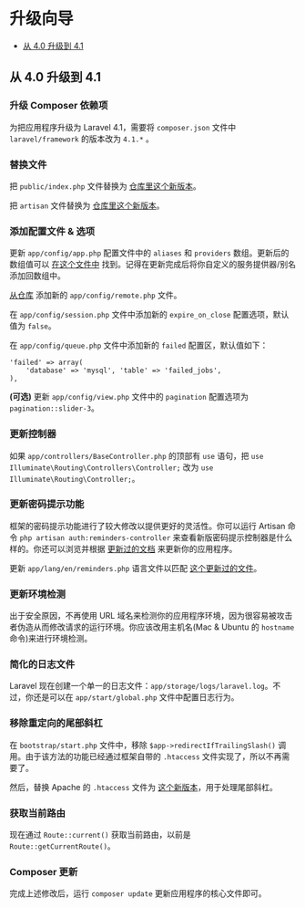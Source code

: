 # 升级向导

- [从 4.0 升级到 4.1](#upgrade-4.1)

<a name="upgrade-4.1"></a>
## 从 4.0 升级到 4.1

### 升级 Composer 依赖项

为把应用程序升级为 Laravel 4.1，需要将 `composer.json` 文件中 `laravel/framework` 的版本改为 `4.1.*` 。

### 替换文件

把 `public/index.php` 文件替换为 [仓库里这个新版本](https://github.com/laravel/laravel/blob/master/public/index.php)。

把 `artisan` 文件替换为 [仓库里这个新版本](https://github.com/laravel/laravel/blob/master/artisan)。

### 添加配置文件 & 选项

更新 `app/config/app.php` 配置文件中的 `aliases` 和 `providers` 数组。更新后的数组值可以 [在这个文件中](https://github.com/laravel/laravel/blob/master/app/config/app.php) 找到。记得在更新完成后将你自定义的服务提供器/别名添加回数组中。

[从仓库](https://github.com/laravel/laravel/blob/master/app/config/remote.php) 添加新的 `app/config/remote.php` 文件。

在 `app/config/session.php` 文件中添加新的 `expire_on_close` 配置选项，默认值为 `false`。

在 `app/config/queue.php` 文件中添加新的 `failed` 配置区，默认值如下：

	'failed' => array(
		'database' => 'mysql', 'table' => 'failed_jobs',
	),

**(可选)** 更新 `app/config/view.php` 文件中的 `pagination` 配置选项为 `pagination::slider-3`。

### 更新控制器

如果 `app/controllers/BaseController.php` 的顶部有 `use` 语句，把 `use Illuminate\Routing\Controllers\Controller;` 改为 `use Illuminate\Routing\Controller;`。

### 更新密码提示功能

框架的密码提示功能进行了较大修改以提供更好的灵活性。你可以运行 Artisan 命令 `php artisan auth:reminders-controller` 来查看新版密码提示控制器是什么样的。你还可以浏览并根据 [更新过的文档](/docs/security#password-reminders-and-reset) 来更新你的应用程序。

更新 `app/lang/en/reminders.php` 语言文件以匹配 [这个更新过的文件](https://github.com/laravel/laravel/blob/master/app/lang/en/reminders.php)。

### 更新环境检测

出于安全原因，不再使用 URL 域名来检测你的应用程序环境，因为很容易被攻击者伪造从而修改请求的运行环境。你应该改用主机名(Mac & Ubuntu 的 `hostname` 命令)来进行环境检测。

### 简化的日志文件

Laravel 现在创建一个单一的日志文件：`app/storage/logs/laravel.log`。不过，你还是可以在 `app/start/global.php` 文件中配置日志行为。

### 移除重定向的尾部斜杠

在 `bootstrap/start.php` 文件中，移除 `$app->redirectIfTrailingSlash()` 调用。由于该方法的功能已经通过框架自带的 `.htaccess` 文件实现了，所以不再需要了。

然后，替换 Apache 的 `.htaccess` 文件为 [这个新版本](https://github.com/laravel/laravel/blob/master/public/.htaccess)，用于处理尾部斜杠。

### 获取当前路由

现在通过 `Route::current()` 获取当前路由，以前是 `Route::getCurrentRoute()`。

### Composer 更新

完成上述修改后，运行 `composer update` 更新应用程序的核心文件即可。
